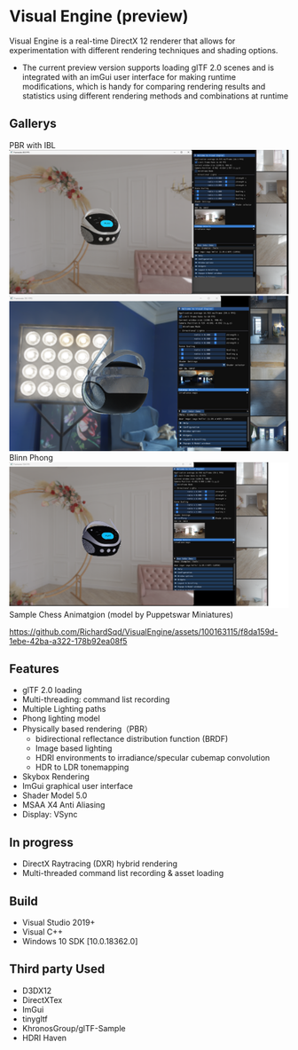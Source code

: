 # Visual Engine (preview)
Visual Engine is a real-time DirectX 12 renderer that allows for experimentation with different rendering techniques and shading options.

* The current preview version supports loading glTF 2.0 scenes and is integrated with an imGui user interface for making runtime modifications, which is handy for comparing rendering results and statistics using different rendering methods and combinations at runtime

## Gallerys
PBR with IBL
![](Images/PBR_example1.png)
![](Images/PBR_example2.png)
Blinn Phong
![](Images/phong_example2.png)
Sample Chess Animatgion (model by Puppetswar Miniatures)



https://github.com/RichardSqd/VisualEngine/assets/100163115/f8da159d-1ebe-42ba-a322-178b92ea08f5



## Features
- glTF 2.0 loading
- Multi-threading: command list recording
- Multiple Lighting paths
- Phong lighting model
- Physically based rendering（PBR）
    - bidirectional reflectance distribution function (BRDF)
    - Image based lighting 
    - HDRI environments to irradiance/specular cubemap convolution
    - HDR to LDR tonemapping 
- Skybox Rendering
- ImGui graphical user interface
- Shader Model 5.0
- MSAA X4 Anti Aliasing 
- Display: VSync 


## In progress
- DirectX Raytracing (DXR) hybrid rendering 
- Multi-threaded command list recording & asset loading

## Build
- Visual Studio 2019+
- Visual C++
- Windows 10 SDK [10.0.18362.0]

## Third party Used
- D3DX12
- DirectXTex
- ImGui
- tinygltf
- KhronosGroup/glTF-Sample
- HDRI Haven
